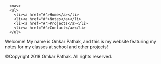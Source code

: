 
<html>
  <head>
    <meta charset="utf-8">
    <link href="https://fonts.googleapis.com/css?family=Open+Sans+Condensed:300|Sonsie+One" rel="stylesheet" type="text/css">
    <link rel="stylesheet" href="style.css">
</head>

      <nav>
      <ul>
        <li><a href="#">Home</a></li>
        <li><a href="#">Notes</a></li>
        <li><a href="#">Projects</a></li>
        <li><a href="#">Contact</a></li>
      </ul>
<main>
  Welcome! My name is Omkar Pathak, and this is my website featuring my notes for my classes at school and other projects!

</main>

<footer>
  <p>©Copyright 2018 Omkar Pathak. All rights reserved. </p>
</footer>

